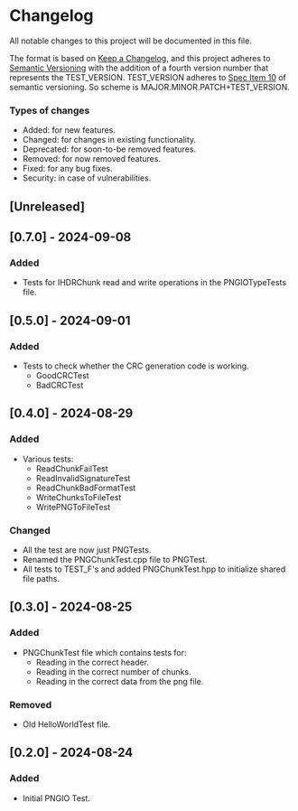 # Changelog

All notable changes to this project will be documented in this file.

The format is based on [Keep a Changelog](https://keepachangelog.com/en/1.1.0/),
and this project adheres to [Semantic Versioning](https://semver.org/spec/v2.0.0.html) with the addition of a fourth
version number that represents the TEST_VERSION. 
TEST_VERSION adheres to [Spec Item 10](https://semver.org/spec/v2.0.0-rc.2.html#spec-item-10)
of semantic versioning. So scheme is MAJOR.MINOR.PATCH+TEST_VERSION. 

### Types of changes

- Added:      for new features.
- Changed:    for changes in existing functionality.
- Deprecated: for soon-to-be removed features.
- Removed:    for now removed features.
- Fixed:      for any bug fixes.
- Security:   in case of vulnerabilities.

## [Unreleased]

## [0.7.0] - 2024-09-08

### Added

- Tests for IHDRChunk read and write operations in the PNGIOTypeTests file.

## [0.5.0] - 2024-09-01

### Added

- Tests to check whether the CRC generation code is working.
  - GoodCRCTest
  - BadCRCTest

## [0.4.0] - 2024-08-29

### Added

- Various tests:
  - ReadChunkFailTest
  - ReadInvalidSignatureTest
  - ReadChunkBadFormatTest
  - WriteChunksToFileTest
  - WritePNGToFileTest

### Changed

- All the test are now just PNGTests.
- Renamed the PNGChunkTest.cpp file to PNGTest.
- All tests to TEST_F's and added PNGChunkTest.hpp to initialize shared file paths.

## [0.3.0] - 2024-08-25

### Added 

- PNGChunkTest file which contains tests for:
  - Reading in the correct header.
  - Reading in the correct number of chunks.
  - Reading in the correct data from the png file.

### Removed

- Old HelloWorldTest file.

## [0.2.0] - 2024-08-24

### Added

- Initial PNGIO Test.
